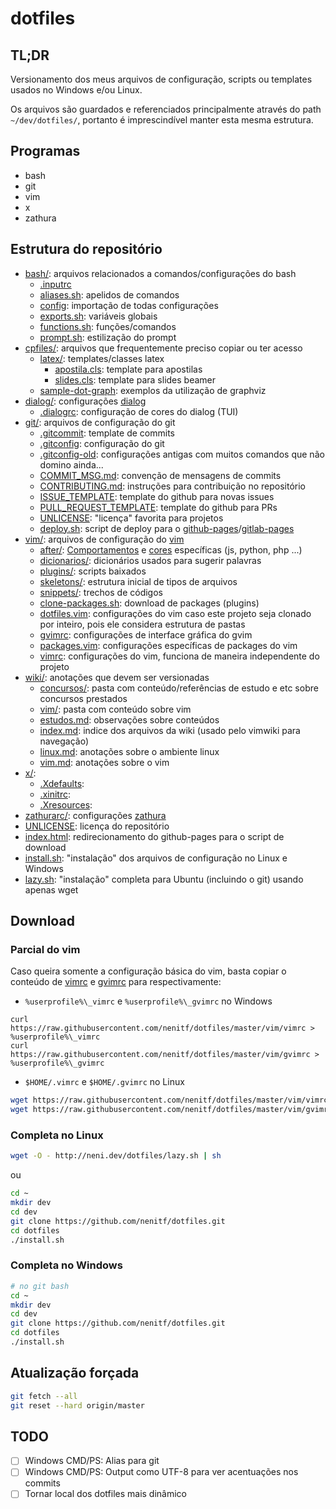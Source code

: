 # dotfiles
## TL;DR
Versionamento dos meus arquivos de configuração, scripts ou templates usados no Windows e/ou Linux.

Os arquivos são guardados e referenciados principalmente através do path ``~/dev/dotfiles/``, portanto é imprescindível manter esta mesma estrutura.

## Programas
* bash
* git
* vim
* x
* zathura

## Estrutura do repositório
- [bash/](/bash): arquivos relacionados a comandos/configurações do bash
    - [.inputrc](/bash/.inputrc)<!-- TODO rever -->
    - [aliases.sh](/bash/aliases.sh): apelidos de comandos
    - [config](/bash/aliases.sh): importação de todas configurações
    - [exports.sh](/bash/exports.sh): variáveis globais
    - [functions.sh](/bash/functions.sh): funções/comandos
    - [prompt.sh](/bash/prompt.sh): estilização do prompt
- [cpfiles/](/cpfiles): arquivos que frequentemente preciso copiar ou ter acesso
    - [latex/](/cpfiles/latex): templates/classes latex
        - [apostila.cls](/cpfiles/latex/apostilas.cls): template para apostilas
        - [slides.cls](/cpfiles/latex/slides.cls): template para slides beamer
    - [sample-dot-graph](/cpfiles/sample-dot-graph): exemplos da utilização de graphviz
- [dialog/](/dialog): configurações [dialog](http://linuxcommand.org/lc3_adv_dialog.php)
    - [.dialogrc](/dialog/.dialogrc): configuração de cores do dialog (TUI)
- [git/](/git): arquivos de configuração do git
    - [.gitcommit](/git/.gitcommit): template de commits
    - [.gitconfig](/git/config): configuração do git
    - [.gitconfig-old](/git/.gitconfig-old): configurações antigas com muitos comandos que não domino ainda...
    - [COMMIT_MSG.md](/cpfiles/git/COMMIT_MSG.md): convenção de mensagens de commits
    - [CONTRIBUTING.md](/cpfiles/git/CONTRIBUTING.md): instruções para contribuição no repositório
    - [ISSUE_TEMPLATE](/cpfiles/git/ISSUE_TEMPLATE): template do github para novas issues
    - [PULL_REQUEST_TEMPLATE](/cpfiles/git/PULL_REQUEST_TEMPLATE): template do github para PRs
    - [UNLICENSE](/cpfiles/git/UNILICENSE): "licença" favorita para projetos
    - [deploy.sh](/cpfiles/git/deploy.sh): script de deploy para o [github-pages](https://pages.github.com/)/[gitlab-pages](https://docs.gitlab.com/ee/user/project/pages/)
- [vim/](/vim): arquivos de configuração do [vim](https://www.vim.org/)
    - [after/](/vim/after/): [Comportamentos](/vim/after/ftplugin) e [cores](/vim/after/syntax) específicas (js, python, php ...)
    - [dicionarios/](/vim/dicionarios/): dicionários usados para sugerir palavras
    - [plugins/](/vim/plugins/): scripts baixados
    - [skeletons/](/vim/skeletons/): estrutura inicial de tipos de arquivos
    - [snippets/](/vim/snippets/): trechos de códigos
    - [clone-packages.sh](/vim/clone-packages.sh): download de packages (plugins)
    - [dotfiles.vim](/vim/vimrc): configurações do vim caso este projeto seja clonado por inteiro, pois ele considera estrutura de pastas
    - [gvimrc](/gvim/gvimrc): configurações de interface gráfica do gvim
    - [packages.vim](/vim/packages.vim): configurações específicas de packages do vim
    - [vimrc](/vim/vimrc): configurações do vim, funciona de maneira independente do projeto
- [wiki/](/wiki): anotações que devem ser versionadas
    - [concursos/](/wiki/concursos): pasta com conteúdo/referências de estudo e etc sobre concursos prestados
    - [vim/](/wiki/vim): pasta com conteúdo sobre vim
    - [estudos.md](/wiki/estudos.md): observações sobre conteúdos
    - [index.md](/wiki/index.md): indice dos arquivos da wiki (usado pelo vimwiki para navegação)
    - [linux.md](/wiki/linux.md): anotações sobre o ambiente linux
    - [vim.md](/wiki/vim.md):  anotações sobre o vim
- [x/](/x):
    - [.Xdefaults](/x/.Xdefaults): <!-- TODO rever -->
    - [.xinitrc](/x/.xinitrc): <!-- TODO rever -->
    - [.Xresources](/x/.Xresources): <!-- TODO rever -->
- [zathurarc/](/zathurarc): configurações [zathura](https://wiki.archlinux.org/index.php/Zathura)
- [UNLICENSE](UNLICENSE): licença do repositório
- [index.html](index.html): redirecionamento do github-pages para o script de download
- [install.sh](install.sh): "instalação" dos arquivos de configuração no Linux e Windows
- [lazy.sh](install.sh): "instalação" completa para Ubuntu (incluindo o git) usando apenas wget

## Download
### Parcial do vim
Caso queira somente a configuração básica do vim, basta copiar o conteúdo de [vimrc](/vim/vimrc) e [gvimrc](/vim/gvimrc) para respectivamente:
- `%userprofile%\_vimrc` e `%userprofile%\_gvimrc` no Windows
```
curl https://raw.githubusercontent.com/nenitf/dotfiles/master/vim/vimrc > %userprofile%\_vimrc
curl https://raw.githubusercontent.com/nenitf/dotfiles/master/vim/gvimrc > %userprofile%\_gvimrc
```
- `$HOME/.vimrc` e `$HOME/.gvimrc` no Linux
```sh
wget https://raw.githubusercontent.com/nenitf/dotfiles/master/vim/vimrc -O $HOME/.vimrc
wget https://raw.githubusercontent.com/nenitf/dotfiles/master/vim/gvimrc -O $HOME/.gvimrc
```

### Completa no Linux
```bash
wget -O - http://neni.dev/dotfiles/lazy.sh | sh
```
ou
```bash
cd ~
mkdir dev
cd dev
git clone https://github.com/nenitf/dotfiles.git
cd dotfiles
./install.sh
```

### Completa no Windows
```bash
# no git bash
cd ~
mkdir dev
cd dev
git clone https://github.com/nenitf/dotfiles.git
cd dotfiles
./install.sh
```

## Atualização forçada
```bash
git fetch --all
git reset --hard origin/master
```

## TODO
* [ ] Windows CMD/PS: Alias para git
* [ ] Windows CMD/PS: Output como UTF-8 para ver acentuações nos commits
* [ ] Tornar local dos dotfiles mais dinâmico
